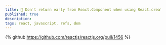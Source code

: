 ```yaml
---
title: 🔗 Don't return early from React.Component when using React.createRef
published: true
description:
tags: react, javascript, refs, dom
---
```


{% github https://github.com/reactjs/reactjs.org/pull/1456 %}
